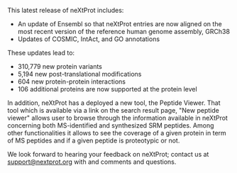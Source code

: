 This latest release of neXtProt includes:

* An update of Ensembl so that neXtProt entries are now aligned on the most recent version of the reference human genome assembly, GRCh38
* Updates of COSMIC, IntAct, and GO annotations

These updates lead to:
* 310,779 new protein variants
* 5,194 new post-translational modifications
* 604 new protein-protein interactions
* 106 additional proteins are now supported at the protein level

In addition, neXtProt has a deployed a new tool, the Peptide Viewer. That tool which is available via a link on the search result page, "New peptide viewer" allows user to browse through the information available in neXtProt concerning both MS-identified and synthesized SRM peptides. Among other functionalities it allows to see the coverage of a given protein in term of MS peptides and if a given peptide is proteotypic or not.

We look forward to hearing your feedback on neXtProt; contact us at [support@nextprot.org](mailto:support@nextprot.org) with and comments and questions.
